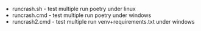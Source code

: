 
* runcrash.sh - test multiple run poetry under linux
* runcrash.cmd - test multiple run poetry under windows
* runcrash2.cmd - test multiple run venv+requirements.txt under windows
